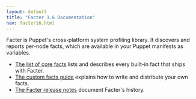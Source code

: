 ```yaml
---
layout: default
title: "Facter 1.6 Documentation"
nav: facter16.html
---
```


Facter is Puppet's cross-platform system profiling library. It discovers and reports per-node facts, which are available in your Puppet manifests as variables.

* [The list of core facts](/facter/1.6/core_facts.html) lists and describes every built-in fact that ships with Facter.
* [The custom facts guide](/guides/custom_facts.html) explains how to write and distribute your own facts.
* [The Facter release notes](/facter/1.6/core_facts.html) document Facter's history.

